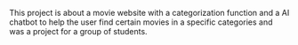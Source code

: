 This project is about a movie website with a categorization function and a AI chatbot to help the user find certain movies in a specific categories and was a project for a group of students.

